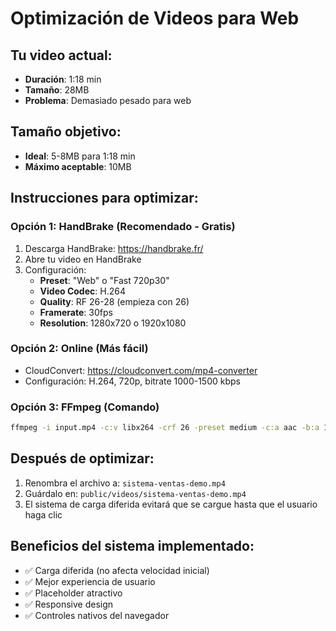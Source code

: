 # Optimización de Videos para Web

## Tu video actual:
- **Duración**: 1:18 min
- **Tamaño**: 28MB
- **Problema**: Demasiado pesado para web

## Tamaño objetivo:
- **Ideal**: 5-8MB para 1:18 min
- **Máximo aceptable**: 10MB

## Instrucciones para optimizar:

### Opción 1: HandBrake (Recomendado - Gratis)
1. Descarga HandBrake: https://handbrake.fr/
2. Abre tu video en HandBrake
3. Configuración:
   - **Preset**: "Web" o "Fast 720p30"
   - **Video Codec**: H.264
   - **Quality**: RF 26-28 (empieza con 26)
   - **Framerate**: 30fps
   - **Resolution**: 1280x720 o 1920x1080

### Opción 2: Online (Más fácil)
- CloudConvert: https://cloudconvert.com/mp4-converter
- Configuración: H.264, 720p, bitrate 1000-1500 kbps

### Opción 3: FFmpeg (Comando)
```bash
ffmpeg -i input.mp4 -c:v libx264 -crf 26 -preset medium -c:a aac -b:a 128k output.mp4
```

## Después de optimizar:
1. Renombra el archivo a: `sistema-ventas-demo.mp4`
2. Guárdalo en: `public/videos/sistema-ventas-demo.mp4`
3. El sistema de carga diferida evitará que se cargue hasta que el usuario haga clic

## Beneficios del sistema implementado:
- ✅ Carga diferida (no afecta velocidad inicial)
- ✅ Mejor experiencia de usuario
- ✅ Placeholder atractivo
- ✅ Responsive design
- ✅ Controles nativos del navegador
